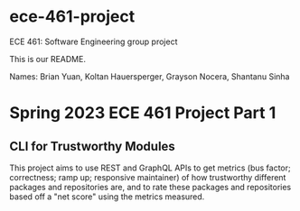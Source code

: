 # ece-461-project
ECE 461: Software Engineering group project

This is our README.

Names:
Brian Yuan,
Koltan Hauersperger, 
Grayson Nocera,
Shantanu Sinha


# Spring 2023 ECE 461 Project Part 1
## CLI for Trustworthy Modules
This project aims to use REST and GraphQL APIs to get metrics (bus factor; correctness; ramp up; responsive maintainer) of how trustworthy different packages and repositories are, and to rate these packages and repositories based off a "net score" using the metrics measured.

